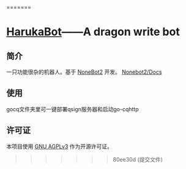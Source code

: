 
=======
# [HarukaBot](https://github.com/huanxin996/nonebot_huanxin_bot)——A dragon write bot


## 简介
一只功能很杂的机器人。基于 [NoneBot2](https://github.com/nonebot/nonebot2) 开发。
 [Nonebot2/Docs](https://nonebot.dev/)


## 使用
gocq文件夹里可一键部署qsign服务器和启动go-cqhttp


 
## 许可证
本项目使用 [GNU AGPLv3](https://choosealicense.com/licenses/agpl-3.0/) 作为开源许可证。


>>>>>>> 80ee30d (提交文件)
